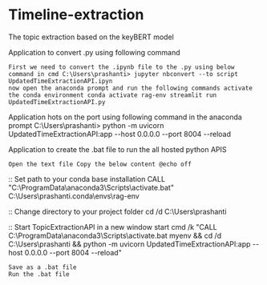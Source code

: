 # Timeline-extraction

The topic extraction based on the keyBERT model

Application to convert .py using following command

    First we need to convert the .ipynb file to the .py using below command in cmd C:\Users\prashanti> jupyter nbconvert --to script UpdatedTimeExtractionAPI.ipyn
    now open the anaconda prompt and run the following commands activate the conda environment conda activate rag-env streamlit run UpdatedTimeExtractionAPI.py

Application hots on the port using following command in the anaconda prompt C:\Users\prashanti> python -m uvicorn UpdatedTimeExtractionAPI:app --host 0.0.0.0 --port 8004 --reload

Application to create the .bat file to run the all hosted python APIS

    Open the text file Copy the below content @echo off

:: Set path to your conda base installation CALL "C:\ProgramData\anaconda3\Scripts\activate.bat" C:\Users\prashanti.conda\envs\rag-env

:: Change directory to your project folder cd /d C:\Users\prashanti

:: Start TopicExtractionAPI in a new window start cmd /k "CALL C:\ProgramData\anaconda3\Scripts\activate.bat myenv && cd /d C:\Users\prashanti && python -m uvicorn UpdatedTimeExtractionAPI:app --host 0.0.0.0 --port 8004 --reload"

    Save as a .bat file
    Run the .bat file
